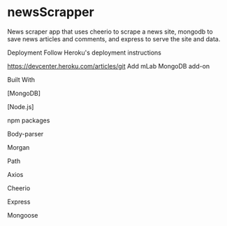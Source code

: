 # newsScrapper

News scraper app that uses cheerio to scrape a news site, mongodb to save news articles and comments, and express to serve the site and data.


Deployment
Follow Heroku's deployment instructions

https://devcenter.heroku.com/articles/git
Add mLab MongoDB add-on

Built With

[MongoDB]

[Node.js]

npm packages

Body-parser

Morgan

Path

Axios

Cheerio

Express

Mongoose